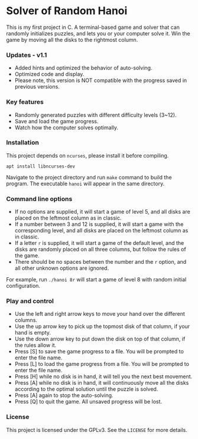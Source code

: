 ﻿# Solver of Random Hanoi

This is my first project in C. A terminal-based game and solver that can randomly initializes puzzles, and lets you or your computer solve it. Win the game by moving all the disks to the rightmost column.

### Updates - v1.1

- Added hints and optimized the behavior of auto-solving.
- Optimized code and display.
- Please note, this version is NOT compatible with the progress saved in previous versions.

### Key features

- Randomly generated puzzles with different difficulty levels (3~12).
- Save and load the game progress.
- Watch how the computer solves optimally.

### Installation

This project depends on `ncurses`, please install it before compiling.

```apt install libncurses-dev```

Navigate to the project directory and run `make` command to build the program. The executable `hanoi` will appear in the same directory.

### Command line options

- If no options are supplied, it will start a game of level 5, and all disks are placed on the leftmost column as in classic.
- If a number between 3 and 12 is supplied, it will start a game with the corresponding level, and all disks are placed on the leftmost column as in classic.
- If a letter `r` is supplied, it will start a game of the default level, and the disks are randomly placed on all three columns, but follow the rules of the game.
- There should be no spaces between the number and the `r` option, and all other unknown options are ignored.

For example, run `./hanoi 8r` will start a game of level 8 with random initial configuration.

### Play and control

- Use the left and right arrow keys to move your hand over the different columns.
- Use the up arrow key to pick up the topmost disk of that column, if your hand is empty.
- Use the down arrow key to put down the disk on top of that column, if the rules allow it.
- Press [S] to save the game progress to a file. You will be prompted to enter the file name.
- Press [L] to load the game progress from a file. You will be prompted to enter the file name.
- Press [H] while no disk is in hand, it will tell you the next best movement.
- Press [A] while no disk is in hand, it will continuously move all the disks according to the optimal solution until the puzzle is solved.
- Press [A] again to stop the auto-solving.
- Press [Q] to quit the game. All unsaved progress will be lost.

### License

This project is licensed under the GPLv3. See the `LICENSE` for more details.

